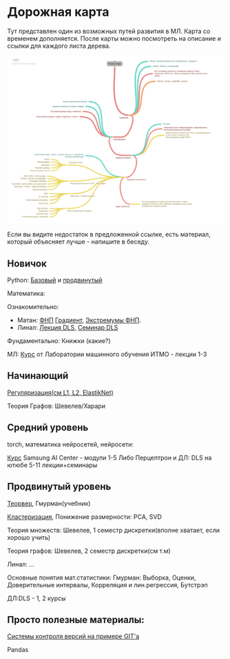 # Дорожная карта
Тут представлен один из возможных путей развития в МЛ. Карта со временем дополняется.
После карты можно посмотреть на описание и ссылки для каждого листа дерева. 

![alt text](Road_map.png "Дорожная карта")





Если вы видите недостаток в предложенной ссылке, есть материал, который объясняет лучше - напишите в беседу. 

## Новичок 

Python: [Базовый](https://stepik.org/course/67/syllabus) и [продвинутый](https://stepik.org/course/512/syllabus)

Математика: 

Ознакомительно:
 - Матан: [ФНП](http://mathprofi.ru/funkcija_dvuh_peremennyh_oblast_opredelenija_linii_urovnja.html) [Градиент](http://mathprofi.ru/proizvodnaja_po_napravleniju_i_gradient.html), [Экстремумы ФНП](http://mathprofi.ru/extremumy_funkcij_dvuh_i_treh_peremennyh.html).
 - Линал: [Лекция DLS](https://www.youtube.com/watch?v=MJlNjtwzgH4&ab_channel=DeepLearningSchool), [Семинар DLS](https://www.youtube.com/watch?v=8dQacKEwLCQ&ab_channel=DeepLearningSchool)

Фундаментально:
Книжки (какие?)

МЛ: 
[Курс](https://www.youtube.com/channel/UCMtArJYNAfheQ56AtjBj_SA) от Лаборатории машинного обучения ИТМО - лекции 1-3



## Начинающий

[Регуляризация(см L1, L2, ElastikNet)](https://neerc.ifmo.ru/wiki/index.php?title=%D0%A0%D0%B5%D0%B3%D1%83%D0%BB%D1%8F%D1%80%D0%B8%D0%B7%D0%B0%D1%86%D0%B8%D1%8F)

Теория Графов: Шевелев/Харари


## Средний уровень

torch, математика нейросетей, нейросети: 

[Курс](https://stepik.org/course/50352/syllabus) Samsung AI Center - модули 1-5
Либо
Перцептрон и ДЛ: DLS на ютюбе 5-11 лекции+семинары



## Продвинутый уровень

[Теорвер](https://stepik.org/course/3089/syllabus?auth=login), Гмурман(учебник)

[Кластеризация](https://neerc.ifmo.ru/wiki/index.php?title=%D0%9A%D0%BB%D0%B0%D1%81%D1%82%D0%B5%D1%80%D0%B8%D0%B7%D0%B0%D1%86%D0%B8%D1%8F), Понижение размерности: PCA, SVD

Теория множеств: Шевелев, 1 семестр дискретки(вполне хватает, если хорошо учить)

Теория графов: Шевелев, 2 семестр дискретки(см т.м)

Линал: ...

Основные понятия мат.статистики: Гмурман: Выборка, Оценки, Доверительные интервалы, Корреляция и лин.регрессия, Бутстрэп

ДЛ:DLS - 1, 2 курсы





## Просто полезные материалы:
[Системы контроля версий на примере GIT'a](https://stepik.org/course/3145/?auth=login)

Pandas
